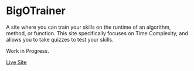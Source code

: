 # BigOTrainer

A site where you can train your skills on the runtime of an algorithm, method, or function.
This site specifically focuses on Time Complexity, and allows you to take quizzes to test your skills.

Work in Progress.

[Live Site](https://still-inlet-58026.herokuapp.com/)
